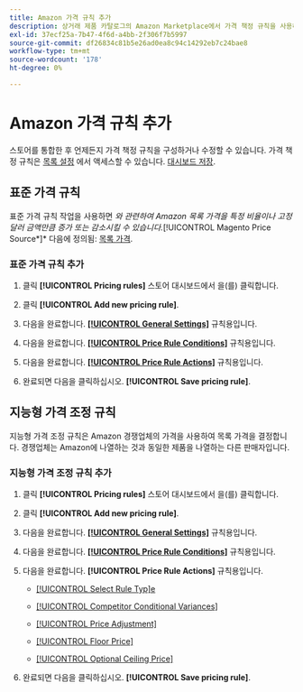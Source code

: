 ```yaml
---
title: Amazon 가격 규칙 추가
description: 상거래 제품 카탈로그의 Amazon Marketplace에서 가격 책정 규칙을 사용하여 가격을 관리하십시오.
exl-id: 37ecf25a-7b47-4f6d-a4bb-2f306f7b5997
source-git-commit: df26834c81b5e26ad0ea8c94c14292eb7c24bae8
workflow-type: tm+mt
source-wordcount: '178'
ht-degree: 0%

---
```


# Amazon 가격 규칙 추가

스토어를 통합한 후 언제든지 가격 책정 규칙을 구성하거나 수정할 수 있습니다. 가격 책정 규칙은 [목록 설정](./listing-settings.md) 에서 액세스할 수 있습니다. [대시보드 저장](./amazon-store-dashboard.md).

## 표준 가격 규칙

표준 가격 규칙 작업을 사용하면 *와 관련하여 Amazon 목록 가격을 특정 비율이나 고정 달러 금액만큼 증가 또는 감소시킬 수 있습니다.*[!UICONTROL Magento Price Source*]* 다음에 정의됨: [목록 가격](./listing-price.md).

### 표준 가격 규칙 추가

1. 클릭 **[!UICONTROL Pricing rules]** 스토어 대시보드에서 을(를) 클릭합니다.

1. 클릭 **[!UICONTROL Add new pricing rule]**.

1. 다음을 완료합니다. **[[!UICONTROL General Settings]](./pricing-rule-general-settings.md)** 규칙용입니다.

1. 다음을 완료합니다. **[[!UICONTROL Price Rule Conditions]](./pricing-rule-conditions.md)** 규칙용입니다.

1. 다음을 완료합니다. **[[!UICONTROL Price Rule Actions]](./standard-price-rules.md)** 규칙용입니다.

1. 완료되면 다음을 클릭하십시오. **[!UICONTROL Save pricing rule]**.

## 지능형 가격 조정 규칙

지능형 가격 조정 규칙은 Amazon 경쟁업체의 가격을 사용하여 목록 가격을 결정합니다. 경쟁업체는 Amazon에 나열하는 것과 동일한 제품을 나열하는 다른 판매자입니다.

### 지능형 가격 조정 규칙 추가

1. 클릭 **[!UICONTROL Pricing rules]** 스토어 대시보드에서 을(를) 클릭합니다.

1. 클릭 **[!UICONTROL Add new pricing rule]**.

1. 다음을 완료합니다. **[[!UICONTROL General Settings]](./pricing-rule-general-settings.md)** 규칙용입니다.

1. 다음을 완료합니다. **[[!UICONTROL Price Rule Conditions]](./pricing-rule-conditions.md)** 규칙용입니다.

1. 다음을 완료합니다. **[!UICONTROL Price Rule Actions]** 규칙용입니다.

   - [[!UICONTROL Select Rule Typ]e](./intelligent-repricing-rules.md)

   - [[!UICONTROL Competitor Conditional Variances]](./competitor-conditional-variances.md)

   - [[!UICONTROL Price Adjustment]](./price-adjustment.md)

   - [[!UICONTROL Floor Price]](./floor-price.md)

   - [[!UICONTROL Optional Ceiling Price]](./optional-ceiling-price.md)

1. 완료되면 다음을 클릭하십시오. **[!UICONTROL Save pricing rule]**.
